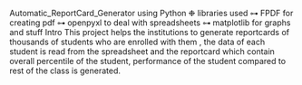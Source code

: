 Automatic_ReportCard_Generator using Python
❉ libraries used
⊶ FPDF for creating pdf
⊶ openpyxl to deal with spreadsheets
⊶ matplotlib for graphs and stuff
Intro
This project helps the institutions to generate reportcards of  thousands of students who are enrolled with them , the data of each student is read from the spreadsheet and the reportcard which contain overall percentile of the student, performance of the student compared to rest
of the class is generated. 
